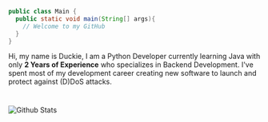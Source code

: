 <!--
**GodlyDuck/GodlyDuck** is a ✨ _special_ ✨ repository because its `README.md` (this file) appears on your GitHub profile.

Here are some ideas to get you started:

- 🔭 I’m currently working on ...
- 🌱 I’m currently learning ...
- 👯 I’m looking to collaborate on ...
- 🤔 I’m looking for help with ...
- 💬 Ask me about ...
- 📫 How to reach me: ...
- 😄 Pronouns: ...
- ⚡ Fun fact: ...
### Hi there 👋
-->
```java
public class Main {  
  public static void main(String[] args){
    // Welcome to my GitHub
  }
}
```
Hi, my name is Duckie, I am a Python Developer currently learning Java with only **2 Years of Experience** who specializes in Backend Development. I've spent most of my development career creating new software to launch and protect against (D)DoS attacks.

#
<img align="left" alt="Github Stats" src="https://github-readme-stats.vercel.app/api?username=godlyduck&show_icons=true&hide_border=true" />
